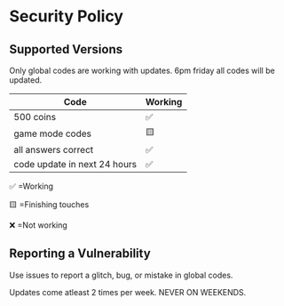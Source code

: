 # Security Policy

## Supported Versions

Only global codes are working with updates.
6pm friday all codes will be updated.

| Code |   Working        |
| ------- | ------------------ |
| 500 coins  | :white_check_mark: |
| game mode codes  | :yellow_square:            |
| all answers correct  | :white_check_mark: |
| code update in next 24 hours  | :white_check_mark: 

:white_check_mark:    =Working


:yellow_square:       =Finishing touches


:x:                   =Not working        

## Reporting a Vulnerability

Use issues to report a glitch, bug, or mistake in global codes.

Updates come atleast 2 times per week. NEVER ON WEEKENDS.
